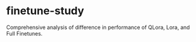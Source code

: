 # finetune-study
Comprehensive analysis of difference in performance of QLora, Lora, and Full Finetunes. 
